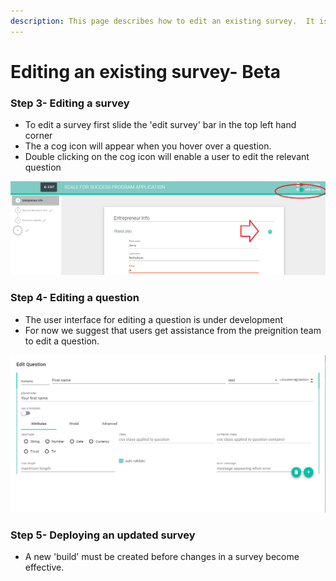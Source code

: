 ```yaml
---
description: This page describes how to edit an existing survey.  It is for Advanced Users.
---
```


# Editing an existing survey- Beta



### Step 3-  Editing a survey

* To edit a survey first slide the 'edit survey' bar in the top left hand corner
* The a cog icon will appear when you hover over a question.
* Double clicking on the cog icon will enable a user to edit the relevant question

![](../../../../.gitbook/assets/image%20%2849%29.png)

### Step 4- Editing a question

* The user interface for editing a question is under development
* For now we suggest that users get assistance from the preignition team to edit a question.

![](../../../../.gitbook/assets/image%20%2813%29.png)

### Step 5- Deploying an updated survey

* A new 'build' must be created before changes in a survey become effective.

